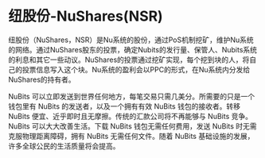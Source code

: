 # 

# 纽股份-NuShares(NSR)

纽股份（NuShares，NSR）是Nu系统的股份，通过PoS机制挖矿，维护Nu系统的网络。通过NuShares股东的投票，确定Nubits的发行量、保管人、Nubits系统的利息和其它一些动议。NuShares的投票通过挖矿实现，每个挖到块的人，将自己的投票信息写入这个块。Nu系统的盈利会以PPC的形式，在Nu系统内分发给NuShares的持有者。

NuBits 可以立即发送到世界任何地方，每笔交易只需几美分。所需要的只是一个钱包里有 NuBits 的发送者，以及一个拥有有效 NuBits 钱包的接收者。转移 NuBits 便宜、近乎即时且无摩擦。传统的汇款公司将不再能够与 NuBits 竞争。NuBits 可以大大改善生活。下载 NuBits 钱包无需任何费用，发送 NuBits 时无需克服物理距离障碍，拥有 NuBits 无需任何文件。随着 NuBits 基础设施的发展，许多全球公民的生活质量将会提高。

